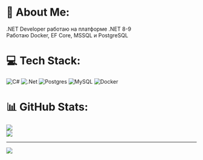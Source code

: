 # 💫 About Me:
.NET Developer работаю на платформе .NET 8-9<br>Работаю Docker, EF Core, MSSQL и PostgreSQL<br>


# 💻 Tech Stack:
![C#](https://img.shields.io/badge/c%23-%23239120.svg?style=for-the-badge&logo=csharp&logoColor=white) ![.Net](https://img.shields.io/badge/.NET-5C2D91?style=for-the-badge&logo=.net&logoColor=white) ![Postgres](https://img.shields.io/badge/postgres-%23316192.svg?style=for-the-badge&logo=postgresql&logoColor=white) ![MySQL](https://img.shields.io/badge/mysql-4479A1.svg?style=for-the-badge&logo=mysql&logoColor=white) ![Docker](https://img.shields.io/badge/docker-%230db7ed.svg?style=for-the-badge&logo=docker&logoColor=white)
# 📊 GitHub Stats:
![](https://nirzak-streak-stats.vercel.app/?user=Desiderium0&theme=tokyonight&hide_border=true)<br/>
![](https://github-readme-stats.vercel.app/api/top-langs/?username=Desiderium0&theme=tokyonight&hide_border=true&include_all_commits=true&count_private=false&layout=compact)

---
[![](https://visitcount.itsvg.in/api?id=Desiderium0&icon=0&color=0)](https://visitcount.itsvg.in)

<!-- Proudly created with GPRM ( https://gprm.itsvg.in ) -->
